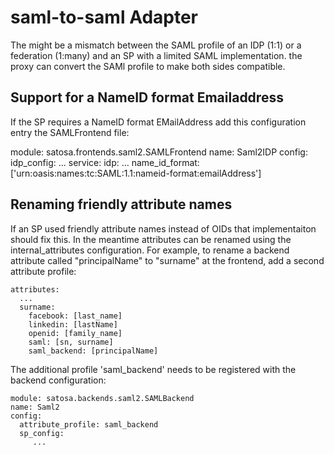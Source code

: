 # saml-to-saml Adapter

The might be a mismatch between the SAML profile of an IDP (1:1) or a federation (1:many) 
and an SP with a limited SAML implementation. the proxy can convert the SAMl profile 
to make both sides compatible. 

## Support for a NameID format Emailaddress

If the SP requires a NameID format EMailAddress add this configuration entry the SAMLFrontend 
file:

module: satosa.frontends.saml2.SAMLFrontend
name: Saml2IDP
config:
  idp_config:
    ...
    service:
      idp:
        ...
        name_id_format: ['urn:oasis:names:tc:SAML:1.1:nameid-format:emailAddress']

## Renaming friendly attribute names
 
 If an SP used friendly attribute names instead of OIDs that implementaiton should fix
 this. In the meantime attributes can be renamed using the internal_attributes configuration. 
 For example, to rename a backend attribute called "principalName" to "surname" at the
 frontend, add a second attribute profile:
 
    attributes:
      ...
      surname:
        facebook: [last_name]
        linkedin: [lastName]
        openid: [family_name]
        saml: [sn, surname]
        saml_backend: [principalName]

The additional profile 'saml_backend' needs to be registered with the backend configuration:

    module: satosa.backends.saml2.SAMLBackend
    name: Saml2
    config:
      attribute_profile: saml_backend
      sp_config:
         ...